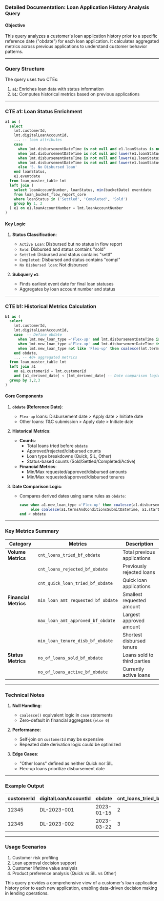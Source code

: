 ### Detailed Documentation: Loan Application History Analysis Query

#### **Objective**
This query analyzes a customer's loan application history prior to a specific reference date ("obdate") for each loan application. It calculates aggregated metrics across previous applications to understand customer behavior patterns.

---

### **Query Structure**
The query uses two CTEs:
1. **`a1`**: Enriches loan data with status information
2. **`b1`**: Computes historical metrics based on previous applications

---

### **CTE a1: Loan Status Enrichment**
```sql
a1 as (
  select 
    lmt.customerId,
    lmt.digitalLoanAccountId,
    ... -- loan attributes
    case 
      when lmt.disbursementDateTime is not null and e1.loanStatus is null then '4. Active Loan' 
      when lmt.disbursementDateTime is not null and lower(e1.loanStatus) like '%sold%' then '1. Sold'
      when lmt.disbursementDateTime is not null and lower(e1.loanStatus) like '%settl%' then '2. Settled'
      when lmt.disbursementDateTime is not null and lower(e1.loanStatus) like '%compl%' then '3. Completed'
      else '5. No Disbursed loan' 
    end loanStatus,
    e1.eventdate
  from loan_master_table lmt
  left join (
    select loanAccountNumber, loanStatus, min(bucketDate) eventdate 
    from loan_bucket_flow_report_core 
    where loanStatus in ('Settled', 'Completed', 'Sold')
    group by 1, 2
  ) e1 on e1.loanAccountNumber = lmt.loanAccountNumber
)
```

#### **Key Logic**
1. **Status Classification**:
   - `Active Loan`: Disbursed but no status in flow report
   - `Sold`: Disbursed and status contains "sold"
   - `Settled`: Disbursed and status contains "settl"
   - `Completed`: Disbursed and status contains "compl"
   - `No Disbursed loan`: Not disbursed

2. **Subquery `e1`**:
   - Finds earliest event date for final loan statuses
   - Aggregates by loan account number and status

---

### **CTE b1: Historical Metrics Calculation**
```sql
b1 as (
  select 
    lmt.customerId,
    lmt.digitalLoanAccountId,
    case  -- Define obdate
      when lmt.new_loan_type ='Flex-up' and lmt.disbursementDateTime is not null then lmt.disbursementDateTime
      when lmt.new_loan_type ='Flex-up' and lmt.disbursementDateTime is null then coalesce(lmt.startApplyDateTime, lmt.startInitiateDateTime)
      when lmt.new_loan_type not like 'Flex-up' then coalesce(lmt.termsAndConditionsSubmitDateTime, lmt.startApplyDateTime, lmt.startInitiateDateTime)
    end obdate,
    ... -- 40+ aggregated metrics
  from loan_master_table lmt 
  left join a1 
    on a1.customerId = lmt.customerId 
    and [a1_derived_date] < [lmt_derived_date] -- Date comparison logic
  group by 1,2,3
)
```

#### **Core Components**
1. **`obdate` (Reference Date)**:
   - `Flex-up` loans: Disbursement date > Apply date > Initiate date
   - Other loans: T&C submission > Apply date > Initiate date

2. **Historical Metrics**:
   - **Counts**:
     - Total loans tried before `obdate`
     - Approved/rejected/disbursed counts
     - Loan type breakdowns (Quick, SIL, Other)
     - Status-based counts (Sold/Settled/Completed/Active)
   - **Financial Metrics**:
     - Min/Max requested/approved/disbursed amounts
     - Min/Max requested/approved/disbursed tenures

3. **Date Comparison Logic**:
   - Compares derived dates using same rules as `obdate`:
     ```sql
     case when a1.new_loan_type ='Flex-up' then coalesce(a1.disbursementDateTime, a1.startApplyDateTime, a1.startInitiateDateTime)
          else coalesce(a1.termsAndConditionsSubmitDateTime, a1.startApplyDateTime, a1.startInitiateDateTime)
     end < obdate
     ```

---

### **Key Metrics Summary**
| Category | Metrics | Description |
|----------|---------|-------------|
| **Volume Metrics** | `cnt_loans_tried_bf_obdate` | Total previous applications |
|  | `cnt_loans_rejected_bf_obdate` | Previously rejected loans |
|  | `cnt_quick_loan_tried_bf_obdate` | Quick loan applications |
| **Financial Metrics** | `min_loan_amt_requested_bf_obdate` | Smallest requested amount |
|  | `max_loan_amt_approved_bf_obdate` | Largest approved amount |
|  | `min_loan_tenure_disb_bf_obdate` | Shortest disbursed tenure |
| **Status Metrics** | `no_of_loans_sold_bf_obdate` | Loans sold to third parties |
|  | `no_of_loans_active_bf_obdate` | Currently active loans |

---

### **Technical Notes**
1. **Null Handling**:
   - `coalesce()` equivalent logic in `case` statements
   - Zero-default in financial aggregates (`else 0`)

2. **Performance**:
   - Self-join on `customerId` may be expensive
   - Repeated date derivation logic could be optimized

3. **Edge Cases**:
   - "Other loans" defined as neither Quick nor SIL
   - Flex-up loans prioritize disbursement date

---

### **Example Output**
| customerId | digitalLoanAccountId | obdate | cnt_loans_tried_bf_obdate | max_loan_amt_approved... |
|------------|----------------------|--------|---------------------------|--------------------------|
| 12345 | DL-2023-001 | 2023-01-15 | 2 | 5000 |
| 12345 | DL-2023-002 | 2023-03-22 | 3 | 7500 |

---

### **Usage Scenarios**
1. Customer risk profiling
2. Loan approval decision support
3. Customer lifetime value analysis
4. Product preference analysis (Quick vs SIL vs Other)

This query provides a comprehensive view of a customer's loan application history prior to each new application, enabling data-driven decision making in lending operations.